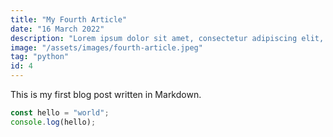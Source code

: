 ```yaml
---
title: "My Fourth Article"
date: "16 March 2022"
description: "Lorem ipsum dolor sit amet, consectetur adipiscing elit, sed do eiusmod tempor incididunt ut labore et dolore magna aliqua."
image: "/assets/images/fourth-article.jpeg"
tag: "python"
id: 4
---
```


This is my first blog post written in Markdown.

```ts
const hello = "world";
console.log(hello);